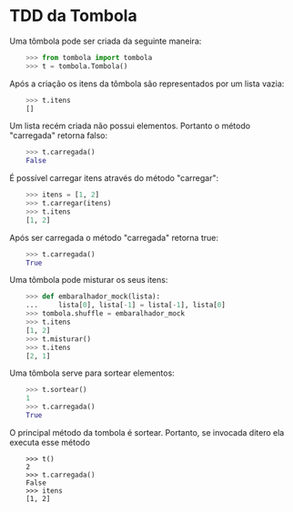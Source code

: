 # TDD da Tombola

Uma tômbola pode ser criada da seguinte maneira:

```python
    >>> from tombola import tombola
    >>> t = tombola.Tombola()

```

Após a criação os itens da tômbola são representados por um lista vazia:

```python
    >>> t.itens
    []

```

Um lista recém criada não possui elementos. Portanto o método "carregada" retorna falso:

```python
    >>> t.carregada()
    False

```

É possível carregar itens através do método "carregar":

```python
    >>> itens = [1, 2]
    >>> t.carregar(itens)
    >>> t.itens
    [1, 2]

```

Após ser carregada o método "carregada" retorna true:

```python
    >>> t.carregada()
    True

```

Uma tômbola pode misturar os seus itens:

```python
    >>> def embaralhador_mock(lista):
    ...     lista[0], lista[-1] = lista[-1], lista[0]
    >>> tombola.shuffle = embaralhador_mock
    >>> t.itens
    [1, 2]
    >>> t.misturar()
    >>> t.itens
    [2, 1]

```

Uma tômbola serve para sortear elementos:

```python
    >>> t.sortear()
    1
    >>> t.carregada()
    True

```

O principal método da tombola é sortear. Portanto, se invocada ditero ela executa esse método

```
    >>> t()
    2
    >>> t.carregada()
    False
    >>> itens
    [1, 2]

```